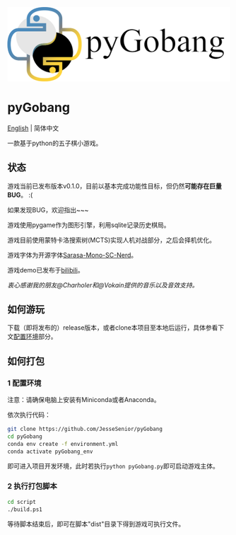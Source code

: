 ![LOGO](res/image/LOGO_light.png)

# pyGobang

[English](./README.md) | 简体中文

一款基于python的五子棋小游戏。

## 状态

游戏当前已发布版本v0.1.0，目前以基本完成功能性目标，但仍然**可能存在巨量BUG**。 :(

如果发现BUG，欢迎指出~~~

游戏使用pygame作为图形引擎，利用sqlite记录历史棋局。

游戏目前使用蒙特卡洛搜索树(MCTS)实现人机对战部分，之后会择机优化。

游戏字体为开源字体[Sarasa-Mono-SC-Nerd](https://github.com/laishulu/Sarasa-Mono-SC-Nerd)。

游戏demo已发布于[bilibili](https://www.bilibili.com/video/BV1iL4y1N79m)。

*衷心感谢我的朋友@Charholer和@Vokain提供的音乐以及音效支持。*

## 如何游玩

下载（即将发布的）release版本，或者clone本项目至本地后运行，具体参看下文[配置环境](#1-配置环境)部分。

## 如何打包

### 1 配置环境

注意：请确保电脑上安装有Miniconda或者Anaconda。

依次执行代码：

```sh
git clone https://github.com/JesseSenior/pyGobang
cd pyGobang
conda env create -f environment.yml
conda activate pyGobang_env
```

即可进入项目开发环境，此时若执行`python pyGobang.py`即可启动游戏主体。

### 2 执行打包脚本

```sh
cd script
./build.ps1
```

等待脚本结束后，即可在脚本"dist"目录下得到游戏可执行文件。
